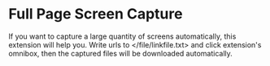 ﻿Full Page Screen Capture
========================

If you want to capture a large quantity of screens automatically, this extension will help you.
Write urls to </file/linkfile.txt>
and click extension's omnibox, then the captured files will be downloaded automatically.